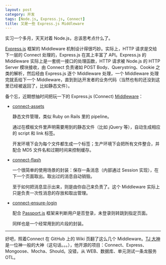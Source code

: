 ```yaml
---
layout: post
category: 开发
tags: [Node.js, Express.js, Connect]
title: 又是一些 Express.js Middleware
---
```


实习一个多月，天天对着 Node.js，总该思考点什么了。

[Express.js](expressjs.com) 框架的 Middleware 机制设计得很巧妙。实际上，HTTP 请求是交给下一层的 Connect 处理的，Express.js 在其上丰富了 API。Express.js 的 Middleware 实际上是一套统一接口的处理函数，HTTP 请求被 Node.js 的 HTTP Server 模块接收，由 Connect 负责诸如 POST Body、Querystring、Cookie 之类的解析，然后经由 Express.js 逐个 Middleware 处理，一个 Middleware 处理完就丢给下一个 Middleware，直到到达开发者的业务代码（当然也有的还没到这里已经被返回了，比如静态文件）。

备个忘，近期想抽时间把玩一下的 Express.js (Connect) [Middleware](https://github.com/senchalabs/connect/wiki)：

- [connect-assets](https://github.com/adunkman/connect-assets)
  
  静态文件管理，类似 Ruby on Rails 里的 pipeline。

  通过在模板文件里声明需要用到的静态文件（比如 jQuery 等），自动生成相应的 script 和 link 标签。
  
  开发环境下会为每个文件都生成一个标签；生产环境下会把所有文件整合，并配合 MD5 文件名和过期时间来控制缓存。
  
- [connect-flash](https://github.com/jaredhanson/connect-flash)

  一个很简单的使用场景的封装：保存一条消息（内部通过 Session 实现），在下一个页面取出。取出过的消息自动销毁。
  
  至于如何把消息显示出来，则是由你自己来负责了。这个 Middleware 实际上只是负责一次性消息的存放和取出管理。

- [connect-ensure-login](https://github.com/jaredhanson/connect-ensure-login)

  配合 [Passport.js](http://passportjs.org) 框架来判断用户是否登录，未登录则转跳到指定页面。
  
  同样也是一个经常用到的片段的封装。

----------

好吧，照着Connect 在 GitHub 上的 Wiki 页翻了这么几个 Middleware。[TJ 大神](https://github.com/visionmedia)是一位神一般的大神（这句话。。。），他开源的项目：Connect、Express、Mongoose、Mocha、Should。没错，从 WEB、数据库、单元测试一条龙服务 OTL。
